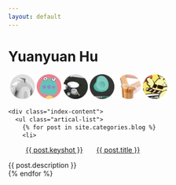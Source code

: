 ```yaml
---
layout: default
---
```


<body>
  <div class="index-wrapper">
    <div class="aside">
      <div class="info-card">
        <h1>Yuanyuan Hu</h1>
        <a href="http://hu-yuanyuan.com/Hua-Xiao-Tuo" target="_blank"><img src="/images/Project-icon-png/1_favicon.ico" alt="" width="50"/></a>
        <a href="https://huyuanyuan96.github.io/carriage-return-line-feed-new-line-end-file" target="_blank"><img src="/images/Project-icon-png/Project-icon-02.png" alt="" width="50"/></a>
        <a href="https://huyuanyuan96.github.io/carriage-return-line-feed-new-line-end-file" target="_blank"><img src="/images/Project-icon-png/Project-icon-03.png" alt="" width="50"/></a>
                <a href="https://huyuanyuan96.github.io/eating-flow" target="_blank"><img src="/images/Project-icon-png/Project-icon-04.png" alt="" width="50"/></a>
                <a href="https://huyuanyuan96.github.io/wasa-bean" target="_blank"><img src="/images/Project-icon-png/Project-icon-05.png" alt="" width="50"/></a>
                <a href="https://huyuanyuan96.github.io/carriage-return-line-feed-new-line-end-file" target="_blank"><img src="/images/Project-icon-png/Project-icon-06.png" alt="" width="50"/></a>
                <a href="https://huyuanyuan96.github.io/Ada-bird" target="_blank"><img src="/images/Project-icon-png/Project-icon-07.png" alt="" width="50"/></a>
      </div>
      <div id="particles-js"></div>
    </div>

    <div class="index-content">
      <ul class="artical-list">
        {% for post in site.categories.blog %}
        <li>
          <a href="{{ post.url }}" class="keyshot">{{ post.keyshot }}</a>       
          <a href="{{ post.url }}" class="title">{{ post.title }}</a>
          <div class="title-desc">{{ post.description }}</div>
        </li>
        {% endfor %}
      </ul>
    </div>
  </div>
</body>
